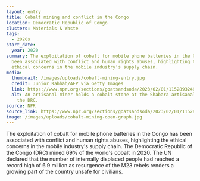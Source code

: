 ```yaml
---
layout: entry
title: Cobalt mining and conflict in the Congo
location: Democratic Republic of Congo
clusters: Materials & Waste
tags:
  - 2020s
start_date:
  year: 2020
summary: The exploitation of cobalt for mobile phone batteries in the Congo has
  been associated with conflict and human rights abuses, highlighting the
  ethical concerns in the mobile industry's supply chain.
media:
  thumbnail: /images/uploads/cobalt-mining-entry.jpg
  credit: Junior Kahhah/AFP via Getty Images
  link: https://www.npr.org/sections/goatsandsoda/2023/02/01/1152893248/red-cobalt-congo-drc-mining-siddharth-kara
  alt: An artisanal miner holds a cobalt stone at the Shabara artisanal mine in
    the DRC.
source: NPR
source_link: https://www.npr.org/sections/goatsandsoda/2023/02/01/1152893248/red-cobalt-congo-drc-mining-siddharth-kara
image: /images/uploads/cobalt-mining-open-graph.jpg
---
```

The exploitation of cobalt for mobile phone batteries in the Congo has been associated with conflict and human rights abuses, highlighting the ethical concerns in the mobile industry's supply chain. The Democratic Republic of the Congo (DRC) mined 69% of the world's cobalt in 2020. The UN declared that the number of internally displaced people had reached a record high of 6.9 million as resurgence of the M23 rebels renders a growing part of the country unsafe for civilians.
